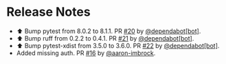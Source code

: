 # Release Notes

* ⬆ Bump pytest from 8.0.2 to 8.1.1. PR [#20](https://github.com/aaron-imbrock/aa-fastapi-template/pull/20) by [@dependabot[bot]](https://github.com/apps/dependabot).
* ⬆ Bump ruff from 0.2.2 to 0.4.1. PR [#21](https://github.com/aaron-imbrock/aa-fastapi-template/pull/21) by [@dependabot[bot]](https://github.com/apps/dependabot).
* ⬆ Bump pytest-xdist from 3.5.0 to 3.6.0. PR [#22](https://github.com/aaron-imbrock/aa-fastapi-template/pull/22) by [@dependabot[bot]](https://github.com/apps/dependabot).
* Added missing auth. PR [#16](https://github.com/aaron-imbrock/aa-fastapi-template/pull/16) by [@aaron-imbrock](https://github.com/aaron-imbrock).
